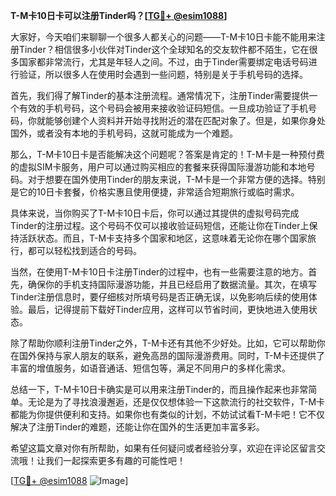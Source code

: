 **T-M卡10日卡可以注册Tinder吗？[[TG💪+ @esim1088](https://t.me/s/esim1088)]**

大家好，今天咱们来聊聊一个很多人都关心的问题——T-M卡10日卡能不能用来注册Tinder？相信很多小伙伴对Tinder这个全球知名的交友软件都不陌生，它在很多国家都非常流行，尤其是年轻人之间。不过，由于Tinder需要绑定电话号码进行验证，所以很多人在使用时会遇到一些问题，特别是关于手机号码的选择。

首先，我们得了解Tinder的基本注册流程。通常情况下，注册Tinder需要提供一个有效的手机号码，这个号码会被用来接收验证码短信。一旦成功验证了手机号码，你就能够创建个人资料并开始寻找附近的潜在匹配对象了。但是，如果你身处国外，或者没有本地的手机号码，这就可能成为一个难题。

那么，T-M卡10日卡是否能解决这个问题呢？答案是肯定的！T-M卡是一种预付费的虚拟SIM卡服务，用户可以通过购买相应的套餐来获得国际漫游功能和本地号码。对于想要在国外使用Tinder的朋友来说，T-M卡是一个非常方便的选择。特别是它的10日卡套餐，价格实惠且使用便捷，非常适合短期旅行或临时需求。

具体来说，当你购买了T-M卡10日卡后，你可以通过其提供的虚拟号码完成Tinder的注册过程。这个号码不仅可以接收验证码短信，还能让你在Tinder上保持活跃状态。而且，T-M卡支持多个国家和地区，这意味着无论你在哪个国家旅行，都可以轻松找到适合的号码。

当然，在使用T-M卡10日卡注册Tinder的过程中，也有一些需要注意的地方。首先，确保你的手机支持国际漫游功能，并且已经启用了数据流量。其次，在填写Tinder注册信息时，要仔细核对所填号码是否正确无误，以免影响后续的使用体验。最后，记得提前下载好Tinder应用，这样可以节省时间，更快地进入使用状态。

除了帮助你顺利注册Tinder之外，T-M卡还有其他不少好处。比如，它可以帮助你在国外保持与家人朋友的联系，避免高昂的国际漫游费用。同时，T-M卡还提供了丰富的增值服务，如语音通话、短信包等，满足不同用户的多样化需求。

总结一下，T-M卡10日卡确实是可以用来注册Tinder的，而且操作起来也非常简单。无论是为了寻找浪漫邂逅，还是仅仅想体验一下这款流行的社交软件，T-M卡都能为你提供便利和支持。如果你也有类似的计划，不妨试试看T-M卡吧！它不仅解决了注册Tinder的难题，还能让你在国外的生活更加丰富多彩。

希望这篇文章对你有所帮助，如果有任何疑问或者经验分享，欢迎在评论区留言交流哦！让我们一起探索更多有趣的可能性吧！

[[TG💪+ @esim1088](https://t.me/s/esim1088) ![Image](https://i.postimg.cc/4NQfJmqS/Snipaste-2025-05-13-00-14-12.png)]